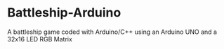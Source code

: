 # Battleship-Arduino
A battleship game coded with Arduino/C++ using an Arduino UNO and a 32x16 LED RGB Matrix
